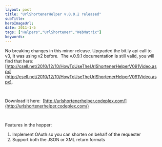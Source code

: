 ```yaml
---
layout: post 
title: "UrlShortenerHelper v.0.9.2 released"
subTitle: 
heroImageUrl: 
date: 2011-1-5
tags: ["Helpers","UrlShortener","WebMatrix"]
keywords: 
---
```


No breaking changes in this minor release. Upgraded the bit.ly api call to v3, It was using v2 before.&#160; The v.0.9.1 documentation is still valid, you will find that here: [http://csell.net/2010/12/10/HowToUseTheUrlShortenerHelperV091Video.aspx](http://csell.net/2010/12/10/HowToUseTheUrlShortenerHelperV091Video.aspx).

&#160;

Download it here:&#160; [http://urlshortenerhelper.codeplex.com/](http://urlshortenerhelper.codeplex.com/)

&#160;

Features in the hopper:

1.  Implement OAuth so you can shorten on behalf of the requester
2.  Support both the JSON or XML return formats